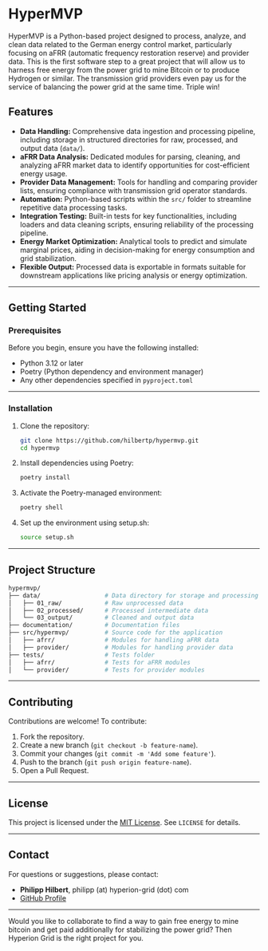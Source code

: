 # **HyperMVP**

HyperMVP is a Python-based project designed to process, analyze, and clean data related to the German energy control market, particularly focusing on aFRR (automatic frequency restoration reserve) and provider data.
This is the first software step to a great project that will allow us to harness free energy from the power grid to mine Bitcoin or to produce Hydrogen or similar. The transmission grid providers even pay us for the service of balancing the power grid at the same time. Triple win!

## **Features**
- **Data Handling:** Comprehensive data ingestion and processing pipeline, including storage in structured directories for raw, processed, and output data (`data/`).
- **aFRR Data Analysis:** Dedicated modules for parsing, cleaning, and analyzing aFRR market data to identify opportunities for cost-efficient energy usage.
- **Provider Data Management:** Tools for handling and comparing provider lists, ensuring compliance with transmission grid operator standards.
- **Automation:** Python-based scripts within the `src/` folder to streamline repetitive data processing tasks.
- **Integration Testing:** Built-in tests for key functionalities, including loaders and data cleaning scripts, ensuring reliability of the processing pipeline.
- **Energy Market Optimization:** Analytical tools to predict and simulate marginal prices, aiding in decision-making for energy consumption and grid stabilization.
- **Flexible Output:** Processed data is exportable in formats suitable for downstream applications like pricing analysis or energy optimization.

---

## **Getting Started**

### **Prerequisites**
Before you begin, ensure you have the following installed:
- Python 3.12 or later
- Poetry (Python dependency and environment manager)
- Any other dependencies specified in `pyproject.toml`

---

### **Installation**

1. Clone the repository:
   ```bash
   git clone https://github.com/hilbertp/hypermvp.git
   cd hypermvp
   ```

2. Install dependencies using Poetry:
   ```bash
   poetry install
   ```

3. Activate the Poetry-managed environment:
   ```bash
   poetry shell
   ```

4. Set up the environment using setup.sh:
   ```bash
   source setup.sh
   ```
---

## **Project Structure**
```bash 
hypermvp/
├── data/                  # Data directory for storage and processing
│   ├── 01_raw/            # Raw unprocessed data
│   ├── 02_processed/      # Processed intermediate data
│   └── 03_output/         # Cleaned and output data
├── documentation/         # Documentation files
├── src/hypermvp/          # Source code for the application
│   ├── afrr/              # Modules for handling aFRR data
│   ├── provider/          # Modules for handling provider data
├── tests/                 # Tests folder
│   ├── afrr/              # Tests for aFRR modules
│   └── provider/          # Tests for provider modules
```

---

## **Contributing**
Contributions are welcome! To contribute:
1. Fork the repository.
2. Create a new branch (`git checkout -b feature-name`).
3. Commit your changes (`git commit -m 'Add some feature'`).
4. Push to the branch (`git push origin feature-name`).
5. Open a Pull Request.

---

## **License**
This project is licensed under the [MIT License](LICENSE). See `LICENSE` for details.

---

## **Contact**
For questions or suggestions, please contact:  
- **Philipp Hilbert**, philipp (at) hyperion-grid (dot) com  
- [GitHub Profile](https://github.com/hilbertp)

---

Would you like to collaborate to find a way to gain free energy to mine bitcoin and get paid additionally for stabilizing the power grid? Then Hyperion Grid is the right project for you.
